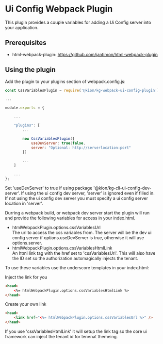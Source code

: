 # Ui Config Webpack Plugin

This plugin provides a couple variables for adding a Ui Config server into your application.

## Prerequisites

- html-webpack-plugin: https://github.com/jantimon/html-webpack-plugin

## Using the plugin

Add the plugin to your plugins section of webpack.config.js:

```javascript
const CssVariablesPlugin = require('@kion/kg-webpack-ui-config-plugin');

...

module.exports = {

    ...

    "plugins": [
        ...

        new CssVariablesPlugin({
            useDevServer: true|false,
            server: "Optional: http://serverlocation:port"
        })

        ...
    ]

    ...
};
```

Set 'useDevServer' to true if using package '@kion/kg-cli-ui-config-dev-server'. If using the ui config dev server, 'server' is ignored even if filled in.
If not using the ui config dev server you must specify a ui config server location in 'server'.

Durring a webpack build, or webpack dev server start the plugin will run and provide the following variables for access in your index.html.

- htmlWebpackPlugin.options.cssVariablesUrl <br />
  The url to access the css variables from. The server will be the dev ui config server if options.useDevServer is true, otherwise it will use options.server.
- htmlWebpackPlugin.options.cssVariablesHtmlLink <br />
  An html link tag with the href set to 'cssVariablesUrl'. This will also have the ID set so the authorization automagically injects the tenant.

To use these variables use the underscore templates in your index.html:

Inject the link for you
```html
<head>
    <%= htmlWebpackPlugin.options.cssVariablesHtmlLink %>
</head>
```

Create your own link
```html
<head>
    <link href="<%= htmlWebpackPlugin.options.cssVariablesUrl %>" />
</head>
```

If you use 'cssVariablesHtmlLink' it will setup the link tag so the core ui framework can inject the tenant id for tenenat themeing.